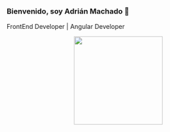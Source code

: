 ### Bienvenido, soy Adrián Machado 👋
FrontEnd Developer | Angular Developer

<p align="center">
  <img src="https://github.com/adrianmachadodev/raw/master/cover-thompson.png" height="200"/>
</p>


<!--
**adrianmachadodev/adrianmachadodev** is a ✨ _special_ ✨ repository because its `README.md` (this file) appears on your GitHub profile.

Here are some ideas to get you started:

- 🔭 I’m currently working on ...
- 🌱 I’m currently learning ...
- 👯 I’m looking to collaborate on ...
- 🤔 I’m looking for help with ...
- 💬 Ask me about ...
- 📫 How to reach me: ...
- 😄 Pronouns: ...
- ⚡ Fun fact: ...
-->
